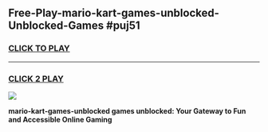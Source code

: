 
## Free-Play-mario-kart-games-unblocked-Unblocked-Games #puj51
<h3>
<a href="https://news.freeplayer.one?title=mario-kart-games-unblocked&ref=8M">CLICK TO PLAY</a></h3>
<hr>

<h3>
<a href="https://news.freeplayer.one?title=mario-kart-games-unblocked&ref=8M">CLICK 2 PLAY</a>
  
</h3>

<a href="https://news.freeplayer.one?title=mario-kart-games-unblocked&ref=8M"><img src="https://clearcache.store/games.png"></a>


**mario-kart-games-unblocked games unblocked: Your Gateway to Fun and Accessible Online Gaming**

